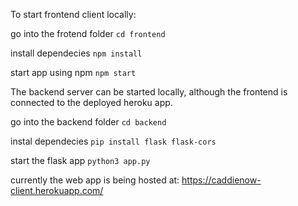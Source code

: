 To start frontend client locally:

go into the frotend folder
`cd frontend`

install dependecies
`npm install`

start app using npm
`npm start`


The backend server can be started locally, although the frontend is connected to the deployed heroku app.

go into the backend folder
`cd backend`

instal dependecies
`pip install flask flask-cors`

start the flask app
`python3 app.py`


currently the web app is being hosted at:
https://caddienow-client.herokuapp.com/